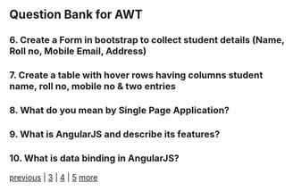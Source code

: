 ## Question Bank for AWT

### 6. Create a Form in bootstrap to collect student details (Name, Roll no, Mobile Email, Address)

### 7. Create a table with hover rows having columns student name, roll no, mobile no & two entries

### 8. What do you mean by Single Page Application?

### 9. What is AngularJS and describe its features?

### 10. What is data binding in AngularJS?

[previous](index.md) | [3](three.md) | [4](4.md) | [5](5.md) [more](6.md)
